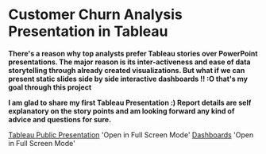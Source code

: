 # Customer Churn Analysis Presentation in Tableau

**There's a reason why top analysts prefer Tableau stories over PowerPoint presentations.
The major reason is its inter-activeness and ease of data storytelling through already created visualizations.
But what if we can present static slides side by side interactive dashboards !! :O that's my goal through this project**

**I am glad to share my first Tableau Presentation :)
Report details are self explanatory on the story points and am looking forward any kind of advice and questions for sure.**

[Tableau Public Presentation](https://public.tableau.com/app/profile/amiribrahimtag/viz/AnalyzingCustomerChurnReport/ChurnAnalysis) 'Open in Full Screen Mode'
[Dashboards](https://public.tableau.com/app/profile/amiribrahimtag/viz/CurstomerAnalysisDashboards/ChurnAnalysisDashboards) 'Open in Full Screen Mode'
